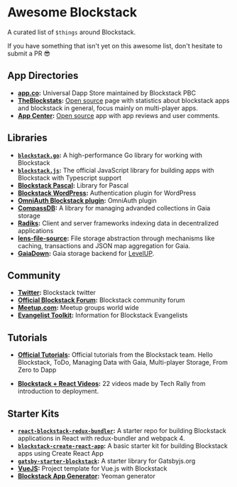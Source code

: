 # Awesome Blockstack

A curated list of `$things` around Blockstack.

If you have something that isn't yet on this awesome list, don't hesitate to submit a PR :sunglasses:


## App Directories

* **[app.co](https://app.co/blockstack):** Universal Dapp Store maintained by Blockstack PBC
* **[TheBlockstats](https://theblockstats.com/):** [Open source](https://github.com/vrepsys/blockstats-page) page with statistics about blockstack apps and blockstack in general, focus mainly on multi-player apps.
* **[App Center](https://app-center.openintents.org/):** [Open source](https://gitlab.com/friedger/app-center) app with app reviews and user comments.

## Libraries

* **[`blockstack.go`](https://github.com/jackzampolin/blockstack.go):** A high-performance Go library for working with Blockstack
* **[`blockstack.js`](https://github.com/blockstack/blockstack.js):** The official JavaScript library for building apps with Blockstack with Typescript support
* **[Blockstack Pascal](https://github.com/blackholeorganization/BlockstackPascal):** Library for Pascal
* **[Blockstack WordPress](https://github.com/saul-avikar/wordpress-blockstack-sso):** Authentication plugin for WordPress
* **[OmniAuth Blockstack plugin](https://github.com/blockstack/omniauth-blockstack):** OmniAuth plugin
* **[CompassDB](https://github.com/eder-ai/compass-db):** A library for managing advanded collections in Gaia storage
* **[Radiks](https://github.com/blockstack-radiks/):** Client and server frameworks indexing data in decentralized applications
* **[lens-file-source](https://gitlab.com/MyLens/lens-file-source):** File storage abstraction through mechanisms like caching, transactions and JSON map aggregation for Gaia.  
* **[GaiaDown](https://github.com/AcidLeroy/gaiadown-ts):** Gaia storage backend for [LevelUP](https://github.com/Level/levelup).


## Community

* **[Twitter](https://twitter.com/blockstack):** Blockstack twitter
* **[Official Blockstack Forum](https://forum.blockstack.org):** Blockstack community forum
* **[Meetup.com](https://www.meetup.com/topics/blockstack/all):** Meetup groups world wide
* **[Evangelist Toolkit](https://forum.blockstack.org/t/evangelist-toolkit/4969):** Information for Blockstack Evangelists

## Tutorials

* **[Official Tutorials](https://blockstack.org/tutorials):** Official tutorials from the Blockstack team.  Hello Blockstack, ToDo, Managing Data with Gaia, Multi-player Storage, From Zero to Dapp

* **[Blockstack + React Videos](https://www.youtube.com/playlist?list=PLDQHh6RjV5oUJNbtnzV11VVghiJTPJ5Wv):** 22 videos made by Tech Rally from introduction to deployment.
## Starter Kits

* **[`react-blockstack-redux-bundler`](https://github.com/aulneau/react-blockstack-redux-bundler):** A starter repo for building Blockstack applications in React with redux-bundler and webpack 4. 
* **[`blockstack-create-react-app`](https://github.com/benoror/blockstack-create-react-app):** A basic starter kit for building Blockstack apps using Create React App
* **[`gatsby-starter-blockstack`](https://github.com/friedger/gatsby-starter-blockstack):** A starter library for Gatsbyjs.org
* **[VueJS](https://github.com/turinglabsorg/Vuejs-Blockstack):** Project template for Vue.js with Blockstack
* **[Blockstack App Generator](https://github.com/blockstack/blockstack-app-generator):** Yeoman generator
